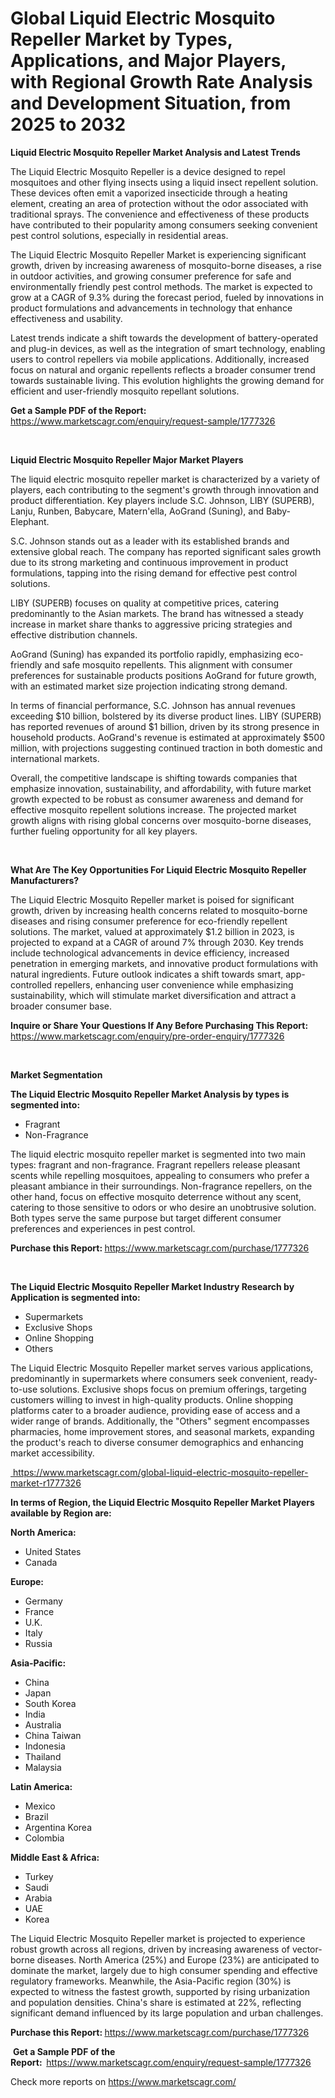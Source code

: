 <p><h1>Global Liquid Electric Mosquito Repeller Market by Types, Applications, and Major Players, with Regional Growth Rate Analysis and Development Situation, from 2025 to 2032</h1></p><p><strong>Liquid Electric Mosquito Repeller Market Analysis and Latest Trends</strong></p>
<p><p>The Liquid Electric Mosquito Repeller is a device designed to repel mosquitoes and other flying insects using a liquid insect repellent solution. These devices often emit a vaporized insecticide through a heating element, creating an area of protection without the odor associated with traditional sprays. The convenience and effectiveness of these products have contributed to their popularity among consumers seeking convenient pest control solutions, especially in residential areas.</p><p>The Liquid Electric Mosquito Repeller Market is experiencing significant growth, driven by increasing awareness of mosquito-borne diseases, a rise in outdoor activities, and growing consumer preference for safe and environmentally friendly pest control methods. The market is expected to grow at a CAGR of 9.3% during the forecast period, fueled by innovations in product formulations and advancements in technology that enhance effectiveness and usability. </p><p>Latest trends indicate a shift towards the development of battery-operated and plug-in devices, as well as the integration of smart technology, enabling users to control repellers via mobile applications. Additionally, increased focus on natural and organic repellents reflects a broader consumer trend towards sustainable living. This evolution highlights the growing demand for efficient and user-friendly mosquito repellant solutions.</p></p>
<p><strong>Get a Sample PDF of the Report:&nbsp;</strong> <a href="https://www.marketscagr.com/enquiry/request-sample/1777326?utm_campaign=1126&utm_medium=2&utm_source=Github&utm_content=ia&utm_term=07022025&utm_id=liquid-electric-mosquito-repeller">https://www.marketscagr.com/enquiry/request-sample/1777326</a></p>
<p>&nbsp;</p>
<p><strong>Liquid Electric Mosquito Repeller Major Market Players</strong></p>
<p><p>The liquid electric mosquito repeller market is characterized by a variety of players, each contributing to the segment's growth through innovation and product differentiation. Key players include S.C. Johnson, LIBY (SUPERB), Lanju, Runben, Babycare, Matern'ella, AoGrand (Suning), and Baby-Elephant.</p><p>S.C. Johnson stands out as a leader with its established brands and extensive global reach. The company has reported significant sales growth due to its strong marketing and continuous improvement in product formulations, tapping into the rising demand for effective pest control solutions.</p><p>LIBY (SUPERB) focuses on quality at competitive prices, catering predominantly to the Asian markets. The brand has witnessed a steady increase in market share thanks to aggressive pricing strategies and effective distribution channels.</p><p>AoGrand (Suning) has expanded its portfolio rapidly, emphasizing eco-friendly and safe mosquito repellents. This alignment with consumer preferences for sustainable products positions AoGrand for future growth, with an estimated market size projection indicating strong demand.</p><p>In terms of financial performance, S.C. Johnson has annual revenues exceeding $10 billion, bolstered by its diverse product lines. LIBY (SUPERB) has reported revenues of around $1 billion, driven by its strong presence in household products. AoGrand's revenue is estimated at approximately $500 million, with projections suggesting continued traction in both domestic and international markets.</p><p>Overall, the competitive landscape is shifting towards companies that emphasize innovation, sustainability, and affordability, with future market growth expected to be robust as consumer awareness and demand for effective mosquito repellent solutions increase. The projected market growth aligns with rising global concerns over mosquito-borne diseases, further fueling opportunity for all key players.</p></p>
<p>&nbsp;</p>
<p><strong>What Are The Key Opportunities For Liquid Electric Mosquito Repeller Manufacturers?</strong></p>
<p><p>The Liquid Electric Mosquito Repeller market is poised for significant growth, driven by increasing health concerns related to mosquito-borne diseases and rising consumer preference for eco-friendly repellent solutions. The market, valued at approximately $1.2 billion in 2023, is projected to expand at a CAGR of around 7% through 2030. Key trends include technological advancements in device efficiency, increased penetration in emerging markets, and innovative product formulations with natural ingredients. Future outlook indicates a shift towards smart, app-controlled repellers, enhancing user convenience while emphasizing sustainability, which will stimulate market diversification and attract a broader consumer base.</p></p>
<p><strong>Inquire or Share Your Questions If Any Before Purchasing This Report:</strong> <a href="https://www.marketscagr.com/enquiry/pre-order-enquiry/1777326?utm_campaign=1126&utm_medium=2&utm_source=Github&utm_content=ia&utm_term=07022025&utm_id=liquid-electric-mosquito-repeller">https://www.marketscagr.com/enquiry/pre-order-enquiry/1777326</a></p>
<p>&nbsp;</p>
<p><strong>Market Segmentation</strong></p>
<p><strong>The Liquid Electric Mosquito Repeller Market Analysis by types is segmented into:</strong></p>
<p><ul><li>Fragrant</li><li>Non-Fragrance</li></ul></p>
<p><p>The liquid electric mosquito repeller market is segmented into two main types: fragrant and non-fragrance. Fragrant repellers release pleasant scents while repelling mosquitoes, appealing to consumers who prefer a pleasant ambiance in their surroundings. Non-fragrance repellers, on the other hand, focus on effective mosquito deterrence without any scent, catering to those sensitive to odors or who desire an unobtrusive solution. Both types serve the same purpose but target different consumer preferences and experiences in pest control.</p></p>
<p><strong>Purchase this Report:&nbsp;</strong><a href="https://www.marketscagr.com/purchase/1777326?utm_campaign=1126&utm_medium=2&utm_source=Github&utm_content=ia&utm_term=07022025&utm_id=liquid-electric-mosquito-repeller">https://www.marketscagr.com/purchase/1777326</a></p>
<p>&nbsp;</p>
<p><strong>The Liquid Electric Mosquito Repeller Market Industry Research by Application is segmented into:</strong></p>
<p><ul><li>Supermarkets</li><li>Exclusive Shops</li><li>Online Shopping</li><li>Others</li></ul></p>
<p><p>The Liquid Electric Mosquito Repeller market serves various applications, predominantly in supermarkets where consumers seek convenient, ready-to-use solutions. Exclusive shops focus on premium offerings, targeting customers willing to invest in high-quality products. Online shopping platforms cater to a broader audience, providing ease of access and a wider range of brands. Additionally, the "Others" segment encompasses pharmacies, home improvement stores, and seasonal markets, expanding the product's reach to diverse consumer demographics and enhancing market accessibility.</p></p>
<p><a href="https://www.marketscagr.com/global-liquid-electric-mosquito-repeller-market-r1777326?utm_campaign=1126&utm_medium=2&utm_source=Github&utm_content=ia&utm_term=07022025&utm_id=liquid-electric-mosquito-repeller">&nbsp;https://www.marketscagr.com/global-liquid-electric-mosquito-repeller-market-r1777326</a></p>
<p><strong>In terms of Region, the Liquid Electric Mosquito Repeller Market Players available by Region are:</strong></p>
<p>
    <p> <strong> North America: </strong>
        <ul>
            <li>United States</li>
            <li>Canada</li>
        </ul>
        </p> 
    <p> <strong> Europe: </strong>
        <ul>
            <li>Germany</li>
            <li>France</li>
            <li>U.K.</li>
            <li>Italy</li>
            <li>Russia</li>
        </ul>
        </p> 
    <p> <strong> Asia-Pacific: </strong>
        <ul>
            <li>China</li>
            <li>Japan</li>
            <li>South Korea</li>
            <li>India</li>
            <li>Australia</li>
            <li>China Taiwan</li>
            <li>Indonesia</li>
            <li>Thailand</li>
            <li>Malaysia</li>
        </ul>
        </p> 
    <p> <strong> Latin America: </strong>
        <ul>
            <li>Mexico</li>
            <li>Brazil</li>
            <li>Argentina Korea</li>
            <li>Colombia</li>
        </ul>
        </p> 
    <p> <strong> Middle East & Africa: </strong>
        <ul>
            <li>Turkey</li>
            <li>Saudi</li>
            <li>Arabia</li>
            <li>UAE</li>
            <li>Korea</li>
        </ul>
    </p>
    </p>
<p><p>The Liquid Electric Mosquito Repeller market is projected to experience robust growth across all regions, driven by increasing awareness of vector-borne diseases. North America (25%) and Europe (23%) are anticipated to dominate the market, largely due to high consumer spending and effective regulatory frameworks. Meanwhile, the Asia-Pacific region (30%) is expected to witness the fastest growth, supported by rising urbanization and population densities. China's share is estimated at 22%, reflecting significant demand influenced by its large population and urban challenges.</p></p>
<p><strong>Purchase this Report: </strong><a href="https://www.marketscagr.com/purchase/1777326?utm_campaign=1126&utm_medium=2&utm_source=Github&utm_content=ia&utm_term=07022025&utm_id=liquid-electric-mosquito-repeller">https://www.marketscagr.com/purchase/1777326</a></p>
<p>&nbsp;<strong>Get a Sample PDF of the Report:&nbsp;&nbsp;</strong><a href="https://www.marketscagr.com/enquiry/request-sample/1777326?utm_campaign=1126&utm_medium=2&utm_source=Github&utm_content=ia&utm_term=07022025&utm_id=liquid-electric-mosquito-repeller">https://www.marketscagr.com/enquiry/request-sample/1777326</a></p>
<p><strong></strong></p>
<p>Check more reports on <a href="https://www.marketscagr.com/?utm_campaign=1126&utm_medium=2&utm_source=Github&utm_content=ia&utm_term=07022025&utm_id=liquid-electric-mosquito-repeller">https://www.marketscagr.com/</a></p>